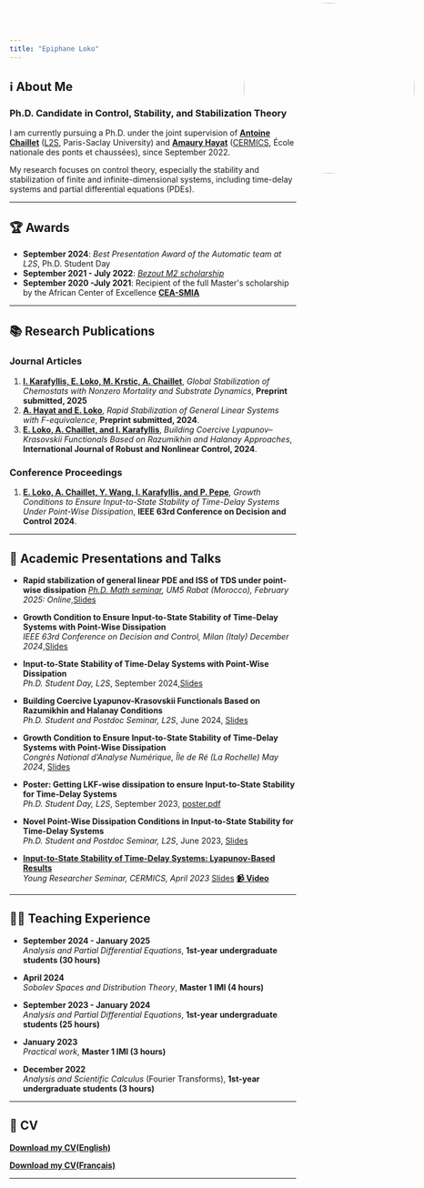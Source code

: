 ```yaml
---
title: "Epiphane Loko"
---
```


<style>
  .site-header {
    position: relative;
  }
  .custom-logo {
    position: absolute;
    top: 5px;
    right: 20px;
    width: 300px;  /* Ajuste la taille */
    height: 300px;
    border-radius: 50%;
  }
</style>

<img class="custom-logo" src="https://github.com/user-attachments/assets/e6f1dcb7-ec63-4627-9b19-5dc91bdc0353">

##  ℹ️ About Me  

### **Ph.D. Candidate in Control, Stability, and Stabilization Theory**  

I am currently pursuing a Ph.D. under the joint supervision of **[Antoine Chaillet](https://sites.google.com/site/antoinechaillet/home)** ([L2S](https://l2s.centralesupelec.fr/), Paris-Saclay University) and **[Amaury Hayat](http://cermics.enpc.fr/~hayata/)** ([CERMICS](https://cermics-lab.enpc.fr/), École nationale des ponts et chaussées), since September 2022.  

My research focuses on control theory, especially the stability and stabilization of finite and infinite-dimensional systems, including time-delay systems and partial differential equations (PDEs).  


---
 
## 🏆 Awards  
- **September 2024**: *Best Presentation Award of the Automatic team at L2S*, Ph.D. Student Day  
- **September 2021 - July 2022**: *[Bezout M2 scholarship](https://labex-bezout.fr/alumni/)*
- **September 2020 -July 2021**: Recipient of the full Master's scholarship by the African Center of Excellence **[CEA-SMIA](https://ceasma-benin.org/fichiers/documents_rapports/6y43f0pvdebourse2020-2021.pdf)**

---
 
## 📚 Research Publications  
 
### **Journal Articles** 
1. **[I. Karafyllis, E. Loko, M. Krstic, A. Chaillet](http://arxiv.org/abs/2502.09310)**, *Global Stabilization of Chemostats with Nonzero Mortality and Substrate Dynamics*, **Preprint submitted, 2025** 
2. **[A. Hayat and E. Loko](http://cermics.enpc.fr/~hayata/F_equivalence_general_linear.pdf)**, *Rapid Stabilization of General Linear Systems with F-equivalence*, **Preprint submitted, 2024**.  
3. **[E. Loko, A. Chaillet, and I. Karafyllis](https://onlinelibrary.wiley.com/doi/full/10.1002/rnc.7229)**, *Building Coercive Lyapunov–Krasovskii Functionals Based on Razumikhin and Halanay Approaches*, **International Journal of Robust and Nonlinear Control, 2024**.  

### **Conference Proceedings**  
 1. **[E. Loko, A. Chaillet, Y. Wang, I. Karafyllis, and P. Pepe](https://hal.science/hal-04688473/)**, *Growth Conditions to Ensure Input-to-State Stability of Time-Delay Systems Under Point-Wise Dissipation*, **IEEE 63rd Conference on Decision and Control 2024**.  

---
 
## 🎤 Academic Presentations and Talks 

- **Rapid stabilization of general linear PDE and ISS of TDS under point-wise dissipation**
   *[Ph.D. Math seminar](https://www.linkedin.com/posts/phdmathseminar-fsr_we-would-like-to-express-our-sincere-gratitude-activity-7296119134583488512-guOy?utm_source=share&utm_medium=member_desktop&rcm=ACoAADVHd_sB3kyT4PpSkJtnS8gzlbDzuaYFTpc), UM5 Rabat (Morocco), February 2025: Online*,[Slides](https://github.com/user-attachments/files/19900499/Presentation_Seminar_Rabat.5.pdf)

 
- **Growth Condition to Ensure Input-to-State Stability of Time-Delay Systems with Point-Wise Dissipation**  
  *IEEE 63rd Conference on Decision and Control, Milan (Italy) December 2024*,[Slides](https://github.com/user-attachments/files/19900493/Presentation_CDC_2024.7.pdf)


- **Input-to-State Stability of Time-Delay Systems with Point-Wise Dissipation**  
  *Ph.D. Student Day, L2S*, September 2024,[Slides](https://github.com/user-attachments/files/19900477/Presentation_JDD_L2S_Sep2024.pdf)
  
  
- **Building Coercive Lyapunov-Krasovskii Functionals Based on Razumikhin and Halanay Conditions**  
  *Ph.D. Student and Postdoc Seminar, L2S*, June 2024, [Slides](https://github.com/user-attachments/files/19900461/Presentattion-L2S-2024.pdf)
 

- **Growth Condition to Ensure Input-to-State Stability of Time-Delay Systems with Point-Wise Dissipation**  
  *Congrès National d’Analyse Numérique, Île de Ré (La Rochelle) May 2024*, [Slides](https://canum2024.math.cnrs.fr/programme/soumission/9550b0e6-6cde-4273-9cf6-ba8950814927/presentation.pdf)

- **Poster: Getting LKF-wise dissipation to ensure Input-to-State Stability for Time-Delay Systems**  
  *Ph.D. Student Day, L2S*, September 2023, [poster.pdf](https://github.com/user-attachments/files/19900448/poster.pdf)
  
  
- **Novel Point-Wise Dissipation Conditions in Input-to-State Stability for Time-Delay Systems**  
  *Ph.D. Student and Postdoc Seminar, L2S*, June 2023, [Slides](https://github.com/user-attachments/files/19900424/Presentation_L2S.pdf)
  

- **[Input-to-State Stability of Time-Delay Systems: Lyapunov-Based Results](https://cermics-lab.enpc.fr/seminaires/young-researchers-seminar/)**  
  *Young Researcher Seminar, CERMICS, April 2023* [Slides](https://cermics-lab.enpc.fr/wp-content/uploads/2017/03/Presentation_Cermics.pdf) 
  **[📹 Video](https://www.youtube.com/watch?v=6dXmpGbGNpE)**  

---
 
## 👨‍🏫 Teaching Experience  

- **September 2024 - January 2025**  
  *Analysis and Partial Differential Equations*, **1st-year undergraduate students (30 hours)**  

- **April 2024**  
  *Sobolev Spaces and Distribution Theory*, **Master 1 IMI (4 hours)**  

- **September 2023 - January 2024**  
  *Analysis and Partial Differential Equations*, **1st-year undergraduate students (25 hours)**    

- **January 2023**  
  *Practical work*, **Master 1 IMI (3 hours)**  

- **December 2022**  
  *Analysis and Scientific Calculus* (Fourier Transforms), **1st-year undergraduate students (3 hours)**

---

## 📄 CV  

 **[Download my CV(English)](https://github.com/user-attachments/files/19900247/Epiphane_CV.5.pdf)**

 **[Download my CV(Français)](https://github.com/user-attachments/files/19900300/Epiphane_CV_french.1.pdf)**
  

---
